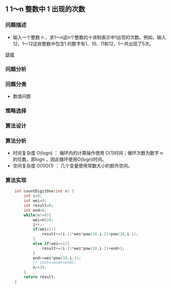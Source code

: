 ## 1 1～n 整数中 1 出现的次数

### 问题描述

* 输入一个整数 n ，求1～n这n个整数的十进制表示中1出现的次数。例如，输入12，1～12这些整数中包含1 的数字有1、10、11和12，1一共出现了5次。

[链接](https://leetcode-cn.com/problems/1nzheng-shu-zhong-1chu-xian-de-ci-shu-lcof)


### 问题分析


### 问题分类

* 数值问题

### 策略选择

### 算法设计


### 算法分析
* 时间复杂度 O(logn) ： 循环内的计算操作使用 O(1)时间；循环次数为数字 n 的位数，即logn ，因此循环使用O(logn)时间。
* 空间复杂度 O(1)O(1) ： 几个变量使用常数大小的额外空间。


### 算法实现

```C++
    int countDigitOne(int n) {
        int i=0;
        int wei=0;
        int result=0;
        int end=0;
        while(n!=0){
            wei=n%10;
            i++;
            if(wei>1){
                result+=(i-1)*wei*pow(10,i-2)+pow(10,i-1);
            }
            else if(wei==1){
                result+=(i-1)*wei*pow(10,i-2)+end+1;
            }
            end+=wei*pow(10,i-1);
            // cout<<end<<endl;
            n/=10;
        }
        return result;
    }
```